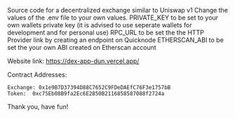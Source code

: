Source code for a decentralized exchange similar to Uniswap v1
Change the values of the .env file to your own values.
PRIVATE_KEY to be set to your own wallets private key (it is advised to use seperate wallets for development and for personal use)
RPC_URL to be set the the HTTP Provider link by creating an endpoint on Quicknode
ETHERSCAN_ABI to be set the your own ABI created on Etherscan account

Website link: https://dex-app-dun.vercel.app/

Contract Addresses:

    Exchange: 0x1e9B7D37394D88C7652C9FDeDAEfC76F3e1757bB
    Token:  0xc75Eb08B9fa2Ec6E2850B2116858587088f2724a

Thank you, have fun!                                                      
